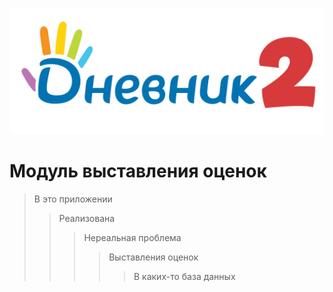  ![](https://github.com/SaneKCLOFF/CourseProject2/blob/main/WPF_EF_MVVM_SA_Proj/WPF_EF_MVVM_SA_Proj/Resources/Images/WorkWindowTitle.png)
# Модуль выставления оценок
> В это приложении
 >> Реализована
 >>> Нереальная проблема
 >>>> Выставления оценок
 >>>>> В каких-то база данных


